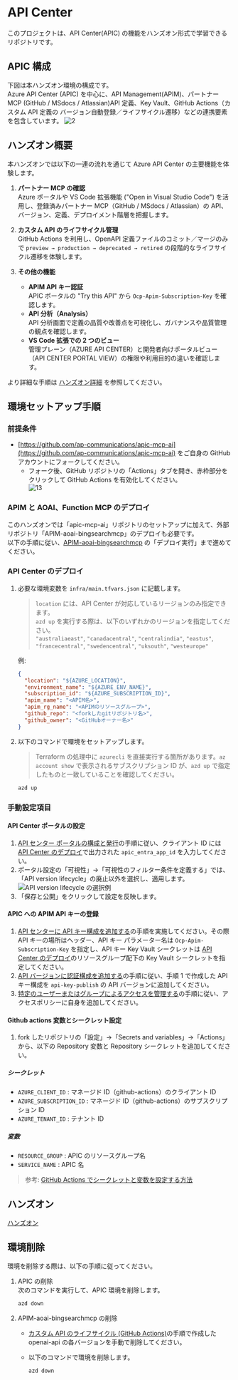 # API Center

このプロジェクトは、API Center(APIC) の機能をハンズオン形式で学習できるリポジトリです。

## APIC 構成

下図は本ハンズオン環境の構成です。<br>
Azure API Center (APIC) を中心に、API Management(APIM)、パートナー MCP (GitHub / MSdocs / Atlassian)API 定義、Key Vault、GitHub Actions（カスタム API 定義の バージョン自動登録／ライフサイクル遷移）などの連携要素を包含しています。
![2](assets/12.png)

## ハンズオン概要

本ハンズオンでは以下の一連の流れを通じて Azure API Center の主要機能を体験します。

1. **パートナー MCP の確認**  
   Azure ポータルや VS Code 拡張機能 ("Open in Visual Studio Code") を活用し、登録済みパートナー MCP（GitHub / MSdocs / Atlassian）の API、バージョン、定義、デプロイメント階層を把握します。

2. **カスタム API のライフサイクル管理**  
   GitHub Actions を利用し、OpenAPI 定義ファイルのコミット／マージのみで `preview → production → deprecated → retired` の段階的なライフサイクル遷移を体験します。

3. **その他の機能**
   - **APIM API キー認証**  
     APIC ポータルの "Try this API" から `Ocp-Apim-Subscription-Key` を確認します。
   - **API 分析（Analysis）**  
     API 分析画面で定義の品質や改善点を可視化し、ガバナンスや品質管理の観点を確認します。
   - **VS Code 拡張での 2 つのビュー**  
     管理プレーン（AZURE API CENTER）と開発者向けポータルビュー（API CENTER PORTAL VIEW）の権限や利用目的の違いを確認します。

より詳細な手順は [ハンズオン詳細](./ハンズオン.md) を参照してください。

## 環境セットアップ手順

### 前提条件

- [https://github.com/ap-communications/apic-mcp-ai](https://github.com/ap-communications/apic-mcp-ai) をご自身の GitHub アカウントにフォークしてください。
  - フォーク後、GitHub リポジトリの「Actions」タブを開き、赤枠部分をクリックして GitHub Actions を有効化してください。  
    ![13](assets/13.png)

### APIM と AOAI、Function MCP のデプロイ

このハンズオンでは「apic-mcp-ai」リポジトリのセットアップに加えて、外部リポジトリ「APIM-aoai-bingsearchmcp」のデプロイも必要です。  
以下の手順に従い、[APIM-aoai-bingsearchmcp](https://github.com/apc-n-orita/APIM-aoai-bingsearchmcp) の「デプロイ実行」まで進めてください。

### API Center のデプロイ

1. 必要な環境変数を `infra/main.tfvars.json` に記載します。

   > `location` には、API Center が対応しているリージョンのみ指定できます。  
   > `azd up` を実行する際は、以下のいずれかのリージョンを指定してください。  
   > `"australiaeast"`, `"canadacentral"`, `"centralindia"`, `"eastus"`, `"francecentral"`, `"swedencentral"`, `"uksouth"`, `"westeurope"`

   例:

   ```json
   {
     "location": "${AZURE_LOCATION}",
     "environment_name": "${AZURE_ENV_NAME}",
     "subscription_id": "${AZURE_SUBSCRIPTION_ID}",
     "apim_name": "<APIM名>",
     "apim_rg_name": "<APIMのリソースグループ>",
     "github_repo": "<forkしたgitリポジトリ名>",
     "github_owner": "<GitHubオーナー名>"
   }
   ```

1. 以下のコマンドで環境をセットアップします。
   > Terraform の処理中に `azurecli` を直接実行する箇所があります。`az account show` で表示されるサブスクリプション ID が、`azd up` で指定したものと一致していることを確認してください。
   ```bash
   azd up
   ```

### 手動設定項目

#### API Center ポータルの設定

1. [API センター ポータルの構成と発行](https://learn.microsoft.com/ja-jp/azure/api-center/set-up-api-center-portal#configure-and-publish-the-api-center-portal)の手順に従い、クライアント ID には [API Center のデプロイ](#api-center-のデプロイ)で出力された `apic_entra_app_id` を入力してください。
2. ポータル設定の「可視性」→「可視性のフィルター条件を定義する」では、「API version lifecycle」の廃止以外を選択し、適用します。
   ![API version lifecycle の選択例](assets/1.png)
3. 「保存と公開」をクリックして設定を反映します。

#### APIC への APIM API キーの登録

1. [API センターに API キー構成を追加する](https://learn.microsoft.com/ja-jp/azure/api-center/authorize-api-access#2--add-api-key-configuration-in-your-api-center)の手順を実施してください。その際 API キーの場所はヘッダー、API キー パラメーター名は `Ocp-Apim-Subscription-Key` を指定し、API キー Key Vault シークレットは [API Center のデプロイ](#api-center-のデプロイ)のリソースグループ配下の Key Vault シークレットを指定してください。
2. [API バージョンに認証構成を追加する](https://learn.microsoft.com/ja-jp/azure/api-center/authorize-api-access#add-authentication-configuration-to-an-api-version)の手順に従い、手順 1 で作成した API キー構成を `api-key-publish` の API バージョンに追加してください。
3. [特定のユーザーまたはグループによるアクセスを管理する](https://learn.microsoft.com/ja-jp/azure/api-center/authorize-api-access#manage-access-by-specific-users-or-groups)の手順に従い、アクセスポリシーに自身を追加してください。

#### Github actions 変数とシークレット設定

1. fork したリポジトリの「設定」→「Secrets and variables」→「Actions」から、以下の Repository 変数と Repository シークレットを追加してください。

##### シークレット

- `AZURE_CLIENT_ID` : マネージド ID（github-actions）のクライアント ID
- `AZURE_SUBSCRIPTION_ID` : マネージド ID（github-actions）のサブスクリプション ID
- `AZURE_TENANT_ID` :
  テナント ID

##### 変数

- `RESOURCE_GROUP` : APIC のリソースグループ名
- `SERVICE_NAME` : APIC 名

> 参考: [GitHub Actions でシークレットと変数を設定する方法](https://docs.github.com/ja/actions/security-guides/encrypted-secrets)

## ハンズオン

[ハンズオン](./ハンズオン.md)

## 環境削除

環境を削除する際は、以下の手順に従ってください。

1. APIC の削除  
   次のコマンドを実行して、APIC 環境を削除します。

   ```bash
   azd down
   ```

2. APIM-aoai-bingsearchmcp の削除

   - [カスタム API のライフサイクル (GitHub Actions)](./ハンズオン.md#カスタム-api-のライフサイクル-github-actions)の手順で作成した openai-api の各バージョンを手動で削除してください。

   - 以下のコマンドで環境を削除します。

     ```bash
     azd down
     ```
